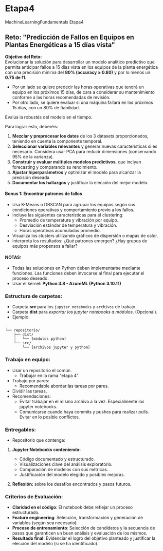 # Etapa4
MachineLearningFundamentals Etapa4

## Reto: **"Predicción de Fallos en Equipos en Plantas Energéticas a 15 días vista"**

**Objetivo del Reto:**  
Evolucionar la solución para desarrollar un modelo analítico predictivo que permita anticipar fallos a 15 días vista en los equipos de la planta energética con una precisión mínima del **80% (accuracy ≥ 0.80)** y por lo menos un **0.75 de f1**. 
- Por un lado se quiere predecir las horas operativas que tendrá un equipo en los próximos 15 días, de cara a considerar su mantenimiento conforme a las horas recomendadas de revisión.
- Por otro lado, se quiere evaluar si una máquina fallará en los próximos 15 días, con un 80% de fiabilidad.

Evalúa la robustés del modelo en el tiempo.

Para lograr esto, deberéis:

1. **Mezclar y preprocesar los datos** de los 3 datasets proporcionados, teniendo en cuenta la componente temporal.  
2. **Seleccionar variables relevantes** y generar nuevas características si es necesario. Considera usar PCA para reducir dimensiones (conservando 95% de la varianza). 
3. **Construir y evaluar múltiples modelos predictivos**, que inclyan forecasting y comparando su rendimiento.  
4. **Ajustar hiperparámetros** y optimizar el modelo para alcanzar la precisión deseada.  
5. **Documentar los hallazgos** y justificar la elección del mejor modelo.  


#### **Bonus 1: Encontrar patrones de fallos**
- Usa K-Means o DBSCAN para agrupar los equipos según sus condiciones operativas y comportamiento previo a los fallos.
- Incluye las siguientes características para el clustering:
   - Promedio de temperatura y vibración por equipo.
   - Desviación estándar de temperatura y vibración.
   - Horas operativas acumuladas promedio.
- Visualiza los clusters utilizando gráficos de dispersión o mapas de calor.
- Interpreta los resultados: ¿Qué patrones emergen? ¿Hay grupos de equipos más propensos a fallar?


#### **NOTAS:** 
- Todas las soluciones en Python deben implementarse mediante funciones. Las funciones deben invocarse al final para ejecutar el proceso deseado.
- Usar el kernel: **Python 3.8 - AzureML (Python 3.10.11)**


### **Estructura de carpetas:**
- Carpeta **src** para los `jupyter notebooks` y `archivos` de trabajo  
- Carpeta **dist** para *exportar los jupyter notebooks a módulos*. (Opcional).
- Ejemplo: 

```
.
└── repositorio/
    ├── dist/
    │   └── [módulos python]
    └── src/
        └── [archivos jupyter y python]
```


### **Trabajo en equipo:**  
   - Usar un repositorio el común.
      - Trabajar en la rama "etapa 4"
   - Trabajo por pares:
      - Recomendable abordar las tareas por pares.
   - Dividir las tareas.
   - Recomendaciones:
      - Evitar trabajar en el mismo archivo a la vez. Especialmente los jupyter notebooks.
      - Comunicarse cuando haya commits y pushes para realizar pulls. Evitar en lo posible conflictos.

### **Entregables:**
- Repositorio que contenga:
1. **Jupyter Notebooks conteniendo:**
   - Código documentado y estructurado.  
   - Visualizaciones clave del análisis exploratorio.  
   - Comparación de modelos con sus métricas.  
   - Justificación del modelo elegido y posibles mejoras.  

2. **Reflexión:** sobre los desafíos encontrados y pasos futuros.

### **Criterios de Evaluación:**  

- **Claridad en el código**: El notebook debe reflejar un proceso estructurado.
- **Feature engineering**: Selección, transformación y generación de variables (según sea necesario).
- **Proceso de entrenamiento**: Selección de candidatos y la secuencia de pasos que garanticen un buen análisis y evaluación de los mismos.
- **Resultado final**: Evidenciar el logro del objetivo planteado y justificar la elección del modelo (si se ha identificado).
